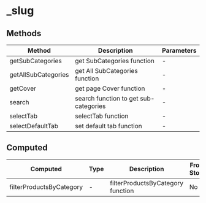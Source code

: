# _slug

## Methods

<!-- @vuese:_slug:methods:start -->
|Method|Description|Parameters|
|---|---|---|
|getSubCategories|get SubCategories function|-|
|getAllSubCategories|get All SubCategories function|-|
|getCover|get page Cover function|-|
|search|search function to get sub-categories|-|
|selectTab|selectTab function|-|
|selectDefaultTab|set default tab  function|-|

<!-- @vuese:_slug:methods:end -->


## Computed

<!-- @vuese:_slug:computed:start -->
|Computed|Type|Description|From Store|
|---|---|---|---|
|filterProductsByCategory|-|filterProductsByCategory function|No|

<!-- @vuese:_slug:computed:end -->


